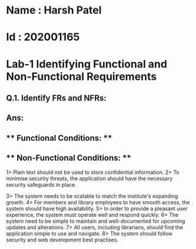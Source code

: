 # Name : Harsh Patel
# Id : 202001165
# Lab-1 Identifying Functional and Non-Functional Requirements



## Q.1. Identify FRs and NFRs:
## Ans:

## ** Functional Conditions: **



## ** Non-Functional Conditions: **

1> Plain text should not be used to store confidential information.
2> To minimise security threats, the application should have the necessary security safeguards in place.

3> The system needs to be scalable to match the institute's expanding growth.
4> For members and library employees to have smooth access, the system should have high availability.
5> In order to provide a pleasant user experience, the system must operate well and respond quickly.
6> The system need to be simple to maintain and well-documented for upcoming updates and alterations.
7> All users, including librarians, should find the application simple to use and navigate.
8> The system should follow security and web development best practises.
